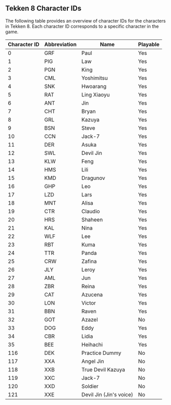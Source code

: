 ## Tekken 8 Character IDs

The following table provides an overview of character IDs for the characters in Tekken 8. Each character ID corresponds to a specific character in the game.

| Character ID | Abbreviation | Name                    | Playable |
| ------------ | ------------ | ----------------------- | -------- |
| 0            | GRF          | Paul                    | Yes      |
| 1            | PIG          | Law                     | Yes      |
| 2            | PGN          | King                    | Yes      |
| 3            | CML          | Yoshimitsu              | Yes      |
| 4            | SNK          | Hwoarang                | Yes      |
| 5            | RAT          | Ling Xiaoyu             | Yes      |
| 6            | ANT          | Jin                     | Yes      |
| 7            | CHT          | Bryan                   | Yes      |
| 8            | GRL          | Kazuya                  | Yes      |
| 9            | BSN          | Steve                   | Yes      |
| 10           | CCN          | Jack-7                  | Yes      |
| 11           | DER          | Asuka                   | Yes      |
| 12           | SWL          | Devil Jin               | Yes      |
| 13           | KLW          | Feng                    | Yes      |
| 14           | HMS          | Lili                    | Yes      |
| 15           | KMD          | Dragunov                | Yes      |
| 16           | GHP          | Leo                     | Yes      |
| 17           | LZD          | Lars                    | Yes      |
| 18           | MNT          | Alisa                   | Yes      |
| 19           | CTR          | Claudio                 | Yes      |
| 20           | HRS          | Shaheen                 | Yes      |
| 21           | KAL          | Nina                    | Yes      |
| 22           | WLF          | Lee                     | Yes      |
| 23           | RBT          | Kuma                    | Yes      |
| 24           | TTR          | Panda                   | Yes      |
| 25           | CRW          | Zafina                  | Yes      |
| 26           | JLY          | Leroy                   | Yes      |
| 27           | AML          | Jun                     | Yes      |
| 28           | ZBR          | Reina                   | Yes      |
| 29           | CAT          | Azucena                 | Yes      |
| 30           | LON          | Victor                  | Yes      |
| 31           | BBN          | Raven                   | Yes      |
| 32           | GOT          | Azazel                  | No       |
| 33           | DOG          | Eddy                    | Yes      |
| 34           | CBR          | Lidia                   | Yes      |
| 35           | BEE          | Heihachi                | Yes      |
| 116          | DEK          | Practice Dummy          | No       |
| 117          | XXA          | Angel Jin               | No       |
| 118          | XXB          | True Devil Kazuya       | No       |
| 119          | XXC          | Jack-7                  | No       |
| 120          | XXD          | Soldier                 | No       |
| 121          | XXE          | Devil Jin (Jin's voice) | No       |

